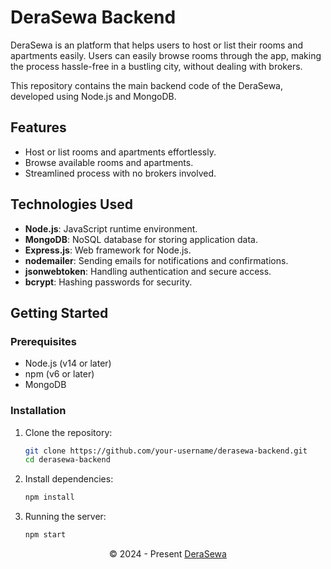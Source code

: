 # DeraSewa Backend

DeraSewa is an platform that helps users to host or list their rooms and apartments easily. Users can easily browse rooms through the app, making the process hassle-free in a bustling city, without dealing with brokers.

This repository contains the main backend code of the DeraSewa, developed using Node.js and MongoDB.

## Features
- Host or list rooms and apartments effortlessly.
- Browse available rooms and apartments.
- Streamlined process with no brokers involved.

## Technologies Used
- **Node.js**: JavaScript runtime environment.
- **MongoDB**: NoSQL database for storing application data.
- **Express.js**: Web framework for Node.js.
- **nodemailer**: Sending emails for notifications and confirmations.
- **jsonwebtoken**: Handling authentication and secure access.
- **bcrypt**: Hashing passwords for security.

## Getting Started

### Prerequisites
- Node.js (v14 or later)
- npm (v6 or later)
- MongoDB

### Installation
1. Clone the repository:
   ```sh
   git clone https://github.com/your-username/derasewa-backend.git
   cd derasewa-backend
2. Install dependencies:
    ```sh
    npm install
    ```
3. Running the server:
    ```sh
    npm start
    ```

<p align="center">
  &copy; 2024 - Present <a href="https://derasewa.com" target="blank">DeraSewa</a>
</p>
